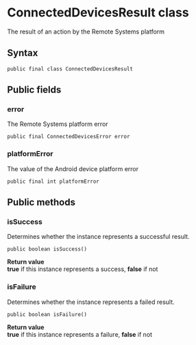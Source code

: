 # ConnectedDevicesResult class
The result of an action by the Remote Systems platform

## Syntax
`public final class ConnectedDevicesResult`

## Public fields

### error
The Remote Systems platform error

`public final ConnectedDevicesError error`

### platformError
The value of the Android device platform error

`public final int platformError`

## Public methods

### isSuccess
 Determines whether the instance represents a successful result.

`public boolean isSuccess()`

 **Return value**  
 **true** if this instance represents a success, **false** if not

### isFailure
Determines whether the instance represents a failed result.

`public boolean isFailure()`

**Return value**  
 **true** if this instance represents a failure, **false** if not
